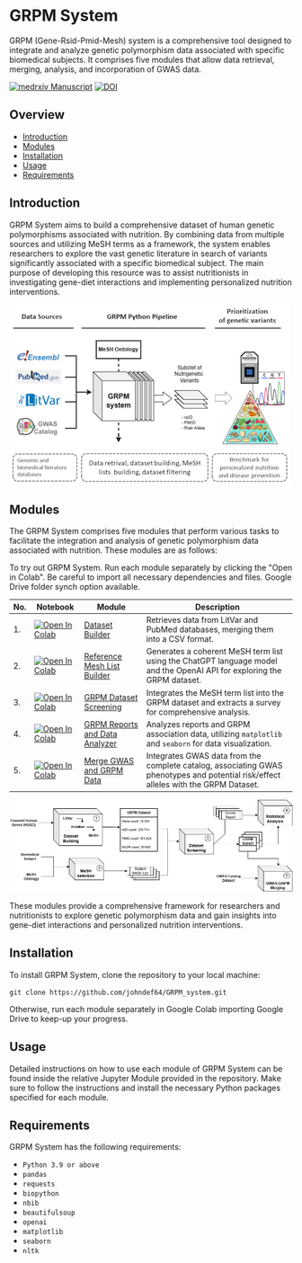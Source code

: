 # GRPM System

GRPM (Gene-Rsid-Pmid-Mesh) system is a comprehensive tool designed to integrate and analyze genetic polymorphism data associated with specific biomedical subjects. It comprises five modules that allow data retrieval, merging, analysis, and incorporation of GWAS data.

[![medrxiv Manuscript](https://img.shields.io/badge/medrxiv-10.1101/2023.08.04.23293659-blue.svg)](https://www.medrxiv.org/content/10.1101/2023.08.04.23293659v1.full.pdf+html)
[![DOI](https://zenodo.org/badge/DOI/10.5281/zenodo.8205724.svg)](https://doi.org/10.5281/zenodo.8205724)

## Overview

- [Introduction](#introduction)
- [Modules](#modules)
- [Installation](#installation)
- [Usage](#usage)
- [Requirements](#requirements)

## Introduction

GRPM System aims to build a comprehensive dataset of human genetic polymorphisms associated with nutrition. By combining data from multiple sources and utilizing MeSH terms as a framework, the system enables researchers to explore the vast genetic literature in search of variants significantly associated with a specific biomedical subject.
The main purpose of developing this resource was to assist nutritionists in investigating gene-diet interactions and implementing personalized nutrition interventions.

![Graphical Abstract](misc_data/graphical_abstract_s.png)

## Modules

The GRPM System comprises five modules that perform various tasks to facilitate the integration and analysis of genetic polymorphism data associated with nutrition. These modules are as follows:

To try out GRPM System. Run each module separately by clicking the "Open in Colab". Be careful to import all necessary dependencies and files. Google Drive folder synch option available.

| No. | Notebook | Module | Description |
| --- | --- | --- |-------------|
| 1. | [![Open In Colab](https://colab.research.google.com/assets/colab-badge.svg)](https://colab.research.google.com/github/johndef64/GRPM_system/blob/main/GRPM_01_dataset_builder.ipynb) | [Dataset Builder](https://github.com/johndef64/GRPM_system/blob/main/GRPM_01_dataset_builder.ipynb)| Retrieves data from LitVar and PubMed databases, merging them into a CSV format.
| 2. | [![Open In Colab](https://colab.research.google.com/assets/colab-badge.svg)](https://colab.research.google.com/github/johndef64/GRPM_system/blob/main/GRPM_02_ref-mesh_builder.ipynb) | [Reference Mesh List Builder](https://github.com/johndef64/GRPM_system/blob/main/GRPM_02_ref-mesh_builder.ipynb)| Generates a coherent MeSH term list using the ChatGPT language model and the OpenAI API for exploring the GRPM dataset.
| 3. | [![Open In Colab](https://colab.research.google.com/assets/colab-badge.svg)](https://colab.research.google.com/github/johndef64/GRPM_system/blob/main/GRPM_03_dataset_survey.ipynb) | [GRPM Dataset Screening](https://github.com/johndef64/GRPM_system/blob/main/GRPM_03_dataset_survey.ipynb)| Integrates the MeSH term list into the GRPM dataset and extracts a survey for comprehensive analysis.
| 4. | [![Open In Colab](https://colab.research.google.com/assets/colab-badge.svg)](https://colab.research.google.com/github/johndef64/GRPM_system/blob/main/GRPM_04_grpm-data_analyzer.ipynb) |  [GRPM Reports and Data Analyzer](https://github.com/johndef64/GRPM_system/blob/main/GRPM_04_grpm-data_analyzer.ipynb) |Analyzes reports and GRPM association data, utilizing `matplotlib` and `seaborn` for data visualization. 
| 5. | [![Open In Colab](https://colab.research.google.com/assets/colab-badge.svg)](https://colab.research.google.com/github/johndef64/GRPM_system/blob/main/GRPM_05_gwas_grpm_merger.ipynb) | [Merge GWAS and GRPM Data](https://github.com/johndef64/GRPM_system/blob/main/GRPM_05_gwas_grpm_merger.ipynb) | Integrates GWAS data from the complete catalog, associating GWAS phenotypes and potential risk/effect alleles with the GRPM Dataset. 


![GRPM system: Integrating Genetic Polymorphism Data with PMIDs and MeSH Terms to Retrieve Genes and rsIDs for Biomedical Research Fields. GRPM Dataset: pcg, protein coding genes; rna, RNA genes; pseudo, presudogenes; in parentheses, dataset shape.](misc_data/grpm_system.png)

These modules provide a comprehensive framework for researchers and nutritionists to explore genetic polymorphism data and gain insights into gene-diet interactions and personalized nutrition interventions.

## Installation

To install GRPM System, clone the repository to your local machine:

```
git clone https://github.com/johndef64/GRPM_system.git
```
Otherwise, run each module separately in Google Colab importing Google Drive to keep-up your progress.


## Usage

Detailed instructions on how to use each module of  GRPM System can be found inside the relative Jupyter Module provided in the repository. Make sure to follow the instructions and install the necessary Python packages specified for each module.


## Requirements

GRPM System has the following requirements:

- `Python 3.9 or above`
- `pandas`
- `requests`
- `biopython`
- `nbib`
- `beautifulsoup`
- `openai`
- `matplotlib`
- `seaborn`
- `nltk`








